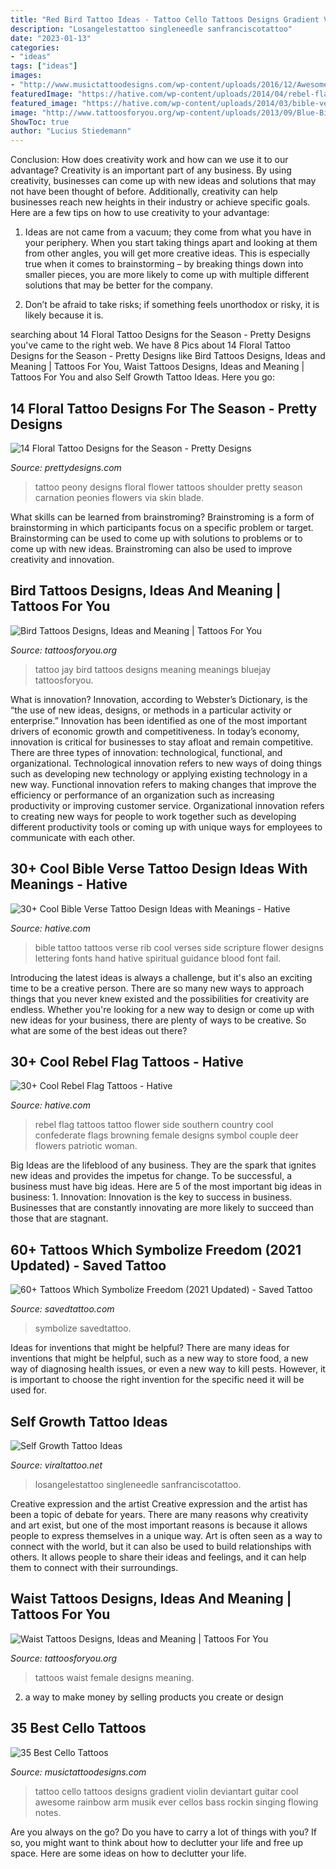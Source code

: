 ```yaml
---
title: "Red Bird Tattoo Ideas - Tattoo Cello Tattoos Designs Gradient Violin Deviantart Guitar Cool Awesome Rainbow Arm Musik Ever Cellos Bass Rockin Singing Flowing Notes"
description: "Losangelestattoo singleneedle sanfranciscotattoo"
date: "2023-01-13"
categories:
- "ideas"
tags: ["ideas"]
images:
- "http://www.musictattoodesigns.com/wp-content/uploads/2016/12/Awesome-Cello-597x800.jpg"
featuredImage: "https://hative.com/wp-content/uploads/2014/04/rebel-flag-tattoos/7-rebel-flag-flower-side-tattoo.jpg"
featured_image: "https://hative.com/wp-content/uploads/2014/03/bible-verse-tattoos/26-bible-verse-and-flower-on-rib.jpg"
image: "http://www.tattoosforyou.org/wp-content/uploads/2013/09/Blue-Bird-Tattoo.jpg"
ShowToc: true
author: "Lucius Stiedemann"
---
```



Conclusion: How does creativity work and how can we use it to our advantage?
Creativity is an important part of any business. By using creativity, businesses can come up with new ideas and solutions that may not have been thought of before. Additionally, creativity can help businesses reach new heights in their industry or achieve specific goals. Here are a few tips on how to use creativity to your advantage: 
1. Ideas are not came from a vacuum; they come from what you have in your periphery. When you start taking things apart and looking at them from other angles, you will get more creative ideas. This is especially true when it comes to brainstorming – by breaking things down into smaller pieces, you are more likely to come up with multiple different solutions that may be better for the company. 

2. Don’t be afraid to take risks; if something feels unorthodox or risky, it is likely because it is.

	

		
searching about 14 Floral Tattoo Designs for the Season - Pretty Designs you've came to the right web. We have 8 Pics about 14 Floral Tattoo Designs for the Season - Pretty Designs like Bird Tattoos Designs, Ideas and Meaning | Tattoos For You, Waist Tattoos Designs, Ideas and Meaning | Tattoos For You and also Self Growth Tattoo Ideas. Here you go:
		
    
## 14 Floral Tattoo Designs For The Season - Pretty Designs

<img loading=lazy src="http://www.prettydesigns.com/wp-content/uploads/2014/09/Peony-Tattoo.jpg" onerror="this.onerror=null;this.src='https://tse3.mm.bing.net/th?id=OIP.4fC7r_rhyItCRHnOni83awHaKX&amp;pid=15.1';" alt="14 Floral Tattoo Designs for the Season - Pretty Designs">

_Source: prettydesigns.com_

>tattoo peony designs floral flower tattoos shoulder pretty season carnation peonies flowers via skin blade. 

	

What skills can be learned from brainstroming?
Brainstroming is a form of brainstorming in which participants focus on a specific problem or target. Brainstorming can be used to come up with solutions to problems or to come up with new ideas. Brainstroming can also be used to improve creativity and innovation.

    
## Bird Tattoos Designs, Ideas And Meaning | Tattoos For You

<img loading=lazy src="http://www.tattoosforyou.org/wp-content/uploads/2013/09/Blue-Bird-Tattoo.jpg" onerror="this.onerror=null;this.src='https://tse1.mm.bing.net/th?id=OIP.etvTsSb5r09saFfPLTUlIwHaGT&amp;pid=15.1';" alt="Bird Tattoos Designs, Ideas and Meaning | Tattoos For You">

_Source: tattoosforyou.org_

>tattoo jay bird tattoos designs meaning meanings bluejay tattoosforyou. 

	

What is innovation?
Innovation, according to Webster’s Dictionary, is the “the use of new ideas, designs, or methods in a particular activity or enterprise.” Innovation has been identified as one of the most important drivers of economic growth and competitiveness. In today’s economy, innovation is critical for businesses to stay afloat and remain competitive. There are three types of innovation: technological, functional, and organizational.
Technological innovation refers to new ways of doing things such as developing new technology or applying existing technology in a new way. Functional innovation refers to making changes that improve the efficiency or performance of an organization such as increasing productivity or improving customer service. Organizational innovation refers to creating new ways for people to work together such as developing different productivity tools or coming up with unique ways for employees to communicate with each other.

    
## 30+ Cool Bible Verse Tattoo Design Ideas With Meanings - Hative

<img loading=lazy src="https://hative.com/wp-content/uploads/2014/03/bible-verse-tattoos/26-bible-verse-and-flower-on-rib.jpg" onerror="this.onerror=null;this.src='https://tse4.mm.bing.net/th?id=OIP.gj_UFsYjweNdVkWCuuxRwQHaJ4&amp;pid=15.1';" alt="30+ Cool Bible Verse Tattoo Design Ideas with Meanings - Hative">

_Source: hative.com_

>bible tattoo tattoos verse rib cool verses side scripture flower designs lettering fonts hand hative spiritual guidance blood font fail. 

	

Introducing the latest ideas is always a challenge, but it's also an exciting time to be a creative person. There are so many new ways to approach things that you never knew existed and the possibilities for creativity are endless. Whether you're looking for a new way to design or come up with new ideas for your business, there are plenty of ways to be creative. So what are some of the best ideas out there?

    
## 30+ Cool Rebel Flag Tattoos - Hative

<img loading=lazy src="https://hative.com/wp-content/uploads/2014/04/rebel-flag-tattoos/7-rebel-flag-flower-side-tattoo.jpg" onerror="this.onerror=null;this.src='https://tse4.mm.bing.net/th?id=OIP.I3zTjFQEpduemQ449TiObwHaJ4&amp;pid=15.1';" alt="30+ Cool Rebel Flag Tattoos - Hative">

_Source: hative.com_

>rebel flag tattoos tattoo flower side southern country cool confederate flags browning female designs symbol couple deer flowers patriotic woman. 

	

Big Ideas are the lifeblood of any business. They are the spark that ignites new ideas and provides the impetus for change. To be successful, a business must have big ideas. Here are 5 of the most important big ideas in business: 1. Innovation: Innovation is the key to success in business. Businesses that are constantly innovating are more likely to succeed than those that are stagnant. 
    
## 60+ Tattoos Which Symbolize Freedom (2021 Updated) - Saved Tattoo

<img loading=lazy src="https://www.savedtattoo.com/wp-content/uploads/2021/04/Freedom-Butterfly-Tattoos-1-1024x1024.jpg" onerror="this.onerror=null;this.src='https://tse1.mm.bing.net/th?id=OIP.YB5vY_rOHULn57wkEMBC5gHaHa&amp;pid=15.1';" alt="60+ Tattoos Which Symbolize Freedom (2021 Updated) - Saved Tattoo">

_Source: savedtattoo.com_

>symbolize savedtattoo. 

	

Ideas for inventions that might be helpful?
There are many ideas for inventions that might be helpful, such as a new way to store food, a new way of diagnosing health issues, or even a new way to kill pests. However, it is important to choose the right invention for the specific need it will be used for.

    
## Self Growth Tattoo Ideas

<img loading=lazy src="https://i.pinimg.com/originals/07/38/33/0738332800096f40e4b7b5278d8b3b6e.jpg" onerror="this.onerror=null;this.src='https://tse4.mm.bing.net/th?id=OIP.741YyrEghrvYQkLVbi7YiAHaHX&amp;pid=15.1';" alt="Self Growth Tattoo Ideas">

_Source: viraltattoo.net_

>losangelestattoo singleneedle sanfranciscotattoo. 

	

Creative expression and the artist
Creative expression and the artist has been a topic of debate for years. There are many reasons why creativity and art exist, but one of the most important reasons is because it allows people to express themselves in a unique way. Art is often seen as a way to connect with the world, but it can also be used to build relationships with others. It allows people to share their ideas and feelings, and it can help them to connect with their surroundings.

    
## Waist Tattoos Designs, Ideas And Meaning | Tattoos For You

<img loading=lazy src="https://www.tattoosforyou.org/wp-content/uploads/2016/03/Waist-Tattoos-Female.jpg" onerror="this.onerror=null;this.src='https://tse1.mm.bing.net/th?id=OIP.8qXECPO81v6q-GNgxdyBnwHaJ4&amp;pid=15.1';" alt="Waist Tattoos Designs, Ideas and Meaning | Tattoos For You">

_Source: tattoosforyou.org_

>tattoos waist female designs meaning. 

	

2. a way to make money by selling products you create or design

    
## 35 Best Cello Tattoos

<img loading=lazy src="http://www.musictattoodesigns.com/wp-content/uploads/2016/12/Awesome-Cello-597x800.jpg" onerror="this.onerror=null;this.src='https://tse4.mm.bing.net/th?id=OIP.vdGX3qWYGv22568wt7fiOQHaJ7&amp;pid=15.1';" alt="35 Best Cello Tattoos">

_Source: musictattoodesigns.com_

>tattoo cello tattoos designs gradient violin deviantart guitar cool awesome rainbow arm musik ever cellos bass rockin singing flowing notes. 

	

Are you always on the go? Do you have to carry a lot of things with you? If so, you might want to think about how to declutter your life and free up space. Here are some ideas on how to declutter your life.

